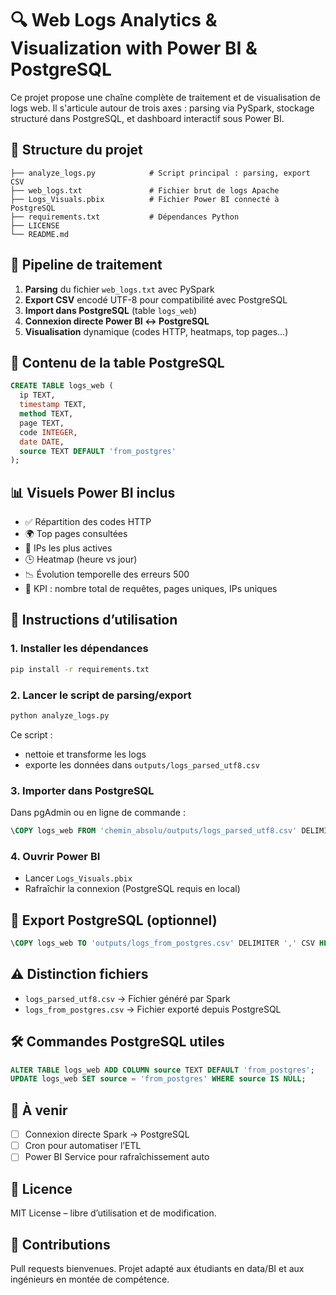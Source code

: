 # 🔍 Web Logs Analytics & Visualization with Power BI & PostgreSQL

Ce projet propose une chaîne complète de traitement et de visualisation de logs web. Il s'articule autour de trois axes : parsing via PySpark, stockage structuré dans PostgreSQL, et dashboard interactif sous Power BI.

## 📁 Structure du projet

```
├── analyze_logs.py            # Script principal : parsing, export CSV
├── web_logs.txt               # Fichier brut de logs Apache
├── Logs_Visuals.pbix          # Fichier Power BI connecté à PostgreSQL
├── requirements.txt           # Dépendances Python
├── LICENSE
└── README.md
```

## 🔄 Pipeline de traitement

1. **Parsing** du fichier `web_logs.txt` avec PySpark  
2. **Export CSV** encodé UTF-8 pour compatibilité avec PostgreSQL  
3. **Import dans PostgreSQL** (table `logs_web`)  
4. **Connexion directe Power BI ↔ PostgreSQL**  
5. **Visualisation** dynamique (codes HTTP, heatmaps, top pages…)

## 🧠 Contenu de la table PostgreSQL

```sql
CREATE TABLE logs_web (
  ip TEXT,
  timestamp TEXT,
  method TEXT,
  page TEXT,
  code INTEGER,
  date DATE,
  source TEXT DEFAULT 'from_postgres'
);
```

## 📊 Visuels Power BI inclus

- ✅ Répartition des codes HTTP  
- 🌍 Top pages consultées  
- 🧠 IPs les plus actives  
- 🕒 Heatmap (heure vs jour)  
- 📉 Évolution temporelle des erreurs 500  
- 🧮 KPI : nombre total de requêtes, pages uniques, IPs uniques

## 🚀 Instructions d’utilisation

### 1. Installer les dépendances

```bash
pip install -r requirements.txt
```

### 2. Lancer le script de parsing/export

```bash
python analyze_logs.py
```

Ce script :
- nettoie et transforme les logs
- exporte les données dans `outputs/logs_parsed_utf8.csv`

### 3. Importer dans PostgreSQL

Dans pgAdmin ou en ligne de commande :

```sql
\COPY logs_web FROM 'chemin_absolu/outputs/logs_parsed_utf8.csv' DELIMITER ',' CSV HEADER;
```

### 4. Ouvrir Power BI

- Lancer `Logs_Visuals.pbix`
- Rafraîchir la connexion (PostgreSQL requis en local)

## 🧪 Export PostgreSQL (optionnel)

```sql
\COPY logs_web TO 'outputs/logs_from_postgres.csv' DELIMITER ',' CSV HEADER;
```

## ⚠️ Distinction fichiers

- `logs_parsed_utf8.csv` → Fichier généré par Spark
- `logs_from_postgres.csv` → Fichier exporté depuis PostgreSQL

## 🛠️ Commandes PostgreSQL utiles

```sql
ALTER TABLE logs_web ADD COLUMN source TEXT DEFAULT 'from_postgres';
UPDATE logs_web SET source = 'from_postgres' WHERE source IS NULL;
```

## 📌 À venir

- [ ] Connexion directe Spark → PostgreSQL  
- [ ] Cron pour automatiser l’ETL  
- [ ] Power BI Service pour rafraîchissement auto

## 📜 Licence

MIT License – libre d’utilisation et de modification.

## 🤝 Contributions

Pull requests bienvenues. Projet adapté aux étudiants en data/BI et aux ingénieurs en montée de compétence.
